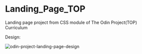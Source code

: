 # Landing_Page_TOP
Landing page project from CSS module of The Odin Project(TOP) Curriculum

Design:

![odin-project-landing-page-design](https://user-images.githubusercontent.com/67452880/166190734-62a1369f-01f6-426b-ac96-cb9d57ac4227.png)

